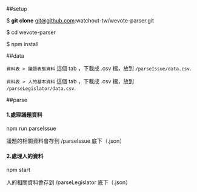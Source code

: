##setup

$ **git clone** git@github.com:watchout-tw/wevote-parser.git

$ cd wevote-parser

$ npm install



##data

`資料表 > 議題表態資料` 這個 tab ，下載成 .csv 檔，放到 `/parseIssue/data.csv`.

`資料表 > 人的基本資料` 這個 tab ，下載成 .csv 檔，放到 `/parseLegislator/data.csv`.



##parse


#### 1.處理議題資料

npm run parseIssue

議題的相關資料會存到 /parseIssue 底下（.json）
 

#### 2.處理人的資料

npm start

人的相關資料會存到 /parseLegislator 底下（.json）